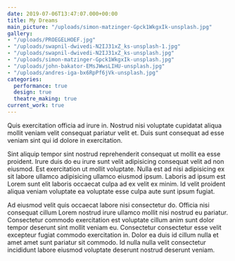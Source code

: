 ```yaml
---
date: 2019-07-06T13:47:07.000+00:00
title: My Dreams
main_picture: "/uploads/simon-matzinger-Gpck1WkgxIk-unsplash.jpg"
gallery:
- "/uploads/PROEGELHOEF.jpg"
- "/uploads/swapnil-dwivedi-N2IJ31xZ_ks-unsplash-1.jpg"
- "/uploads/swapnil-dwivedi-N2IJ31xZ_ks-unsplash.jpg"
- "/uploads/simon-matzinger-Gpck1WkgxIk-unsplash.jpg"
- "/uploads/john-bakator-EMsJWwsLIHU-unsplash.jpg"
- "/uploads/andres-iga-bx6RpPf6jVk-unsplash.jpg"
categories:
  performance: true
  design: true
  theatre_making: true
current_work: true
---
```

Quis exercitation officia ad irure in. Nostrud nisi voluptate cupidatat aliqua mollit veniam velit consequat pariatur velit et. Duis sunt consequat ad esse veniam sint qui id dolore in exercitation.

Sint aliquip tempor sint nostrud reprehenderit consequat ut mollit ea esse proident. Irure duis do eu irure sunt velit adipisicing consequat velit ad non eiusmod. Est exercitation ut mollit voluptate. Nulla est ad nisi adipisicing ex sit labore ullamco adipisicing ullamco eiusmod ipsum. Laboris ad ipsum est Lorem sunt elit laboris occaecat culpa ad ex velit ex minim. Id velit proident aliqua veniam voluptate ea voluptate esse culpa aute sunt ipsum fugiat.

Ad eiusmod velit quis occaecat labore nisi consectetur do. Officia nisi consequat cillum Lorem nostrud irure ullamco mollit nisi nostrud eu pariatur. Consectetur commodo exercitation est voluptate cillum anim sunt dolor tempor deserunt sint mollit veniam eu. Consectetur consectetur esse velit excepteur fugiat commodo exercitation in. Dolor ea duis id cillum nulla et amet amet sunt pariatur sit commodo. Id nulla nulla velit consectetur incididunt labore eiusmod voluptate deserunt nostrud deserunt veniam.